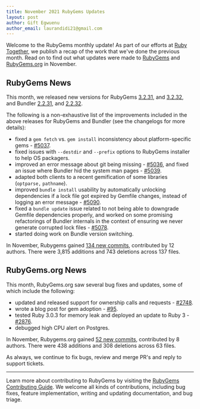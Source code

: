 ```yaml
---
title: November 2021 RubyGems Updates
layout: post
author: Gift Egwuenu
author_email: laurandidi21@gmail.com
---
```


Welcome to the RubyGems monthly update! As part of our efforts at [Ruby Together](http://rubytogether.org/), we publish a recap of the work that we've done the previous month. Read on to find out what updates were made to [RubyGems](https://github.com/rubygems/rubygems) and [RubyGems.org](https://github.com/rubygems/rubygems.org) in November.

## RubyGems News

This month, we released new versions for RubyGems [3.2.31](https://github.com/rubygems/rubygems/blob/master/CHANGELOG.md#3231--2021-11-08), and [3.2.32](https://github.com/rubygems/rubygems/blob/master/CHANGELOG.md#3232--2021-11-23), and Bundler [2.2.31](https://github.com/rubygems/rubygems/blob/master/bundler/CHANGELOG.md#2231-november-8-2021), and [2.2.32](https://github.com/rubygems/rubygems/blob/master/bundler/CHANGELOG.md#2232-november-23-2021).

The following is a non-exhaustive list of the improvements included in the above releases for RubyGems and Bundler (see the changelogs for more details):

- fixed a `gem fetch` vs. `gem install` inconsistency about platform-specific gems - [#5037](https://github.com/rubygems/rubygems/pull/5037).
-  fixed issues with `--destdir` and `--prefix` options to RubyGems installer to help OS packagers. 
- improved an error message about git being missing - [#5036](https://github.com/rubygems/rubygems/pull/5036), and fixed an issue where Bundler hid the system man pages - [#5039](https://github.com/rubygems/rubygems/pull/5039).
- adapted both clients to a recent gemification of some libraries (`optparse,` `pathname`).
- improved `bundle install` usability by automatically unlocking dependencies if a lock file got expired by Gemfile changes, instead of logging an error message - [#5090](https://github.com/rubygems/rubygems/pull/5090).
-  fixed a `bundle update` issue related to not being able to downgrade Gemfile dependencies properly, and worked on some promising refactorings of Bundler internals in the context of ensuring we never generate corrupted lock files - [#5078](https://github.com/rubygems/rubygems/pull/5078).
- started doing work on Bundle version switching.

In November, Rubygems gained [134 new commits](https://github.com/rubygems/rubygems/compare/master@%7B2021-11-01%7D...master@%7B2021-11-30%7D), contributed by 12 authors. There were 3,815 additions and 743 deletions across 137 files.

## RubyGems.org News

This month, RubyGems.org saw several bug fixes and updates, some of which include the following:

- updated and released support for ownership calls and requests - [#2748](https://github.com/rubygems/rubygems.org/pull/2748).
- wrote a blog post for gem adoption - [#95](https://github.com/rubygems/rubygems.github.io/pull/95).
- tested Ruby 3.0.3 for memory leak and deployed an update to Ruby 3 - [#2876]( https://github.com/rubygems/rubygems.org/pull/2876).
- debugged high CPU alert on Postgres.

In November, Rubygems.org gained [52 new commits](https://github.com/rubygems/rubygems.org/compare/master@%7B2021-11-01%7D...master@%7B2021-11-30%7D), contributed by 8 authors. There were 438 additions and  308 deletions across 63 files.

As always, we continue to fix bugs, review and merge PR's and reply to support tickets.

---
Learn more about contributing to RubyGems by visiting the [RubyGems Contributing Guide](https://github.com/rubygems/rubygems/blob/master/CONTRIBUTING.md#how-to-contribute). We welcome all kinds of contributions, including bug fixes, feature implementation, writing and updating documentation, and bug triage.
